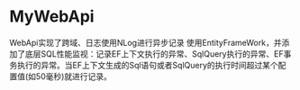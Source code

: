 # MyWebApi
 WebApi实现了跨域、日志使用NLog进行异步记录
 使用EntityFrameWork，并添加了底层SQL性能监视：记录EF上下文执行的异常、SqlQuery执行的异常、EF事务执行的异常。当EF上下文生成的Sql语句或者SqlQuery的执行时间超过某个配置值(如50毫秒)就进行记录。



